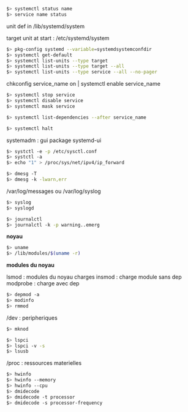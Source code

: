 ``` bash
$> systemctl status name
$> service name status
```

unit def in /lib/systemd/system

target unit at start : /etc/systemd/system

``` bash
$> pkg-config systemd --variable=systemdsystemconfdir
$> systemctl get-default
$> systemctl list-units --type target
$> systemctl list-units --type target --all
$> systemctl list-units --type service --all --no-pager
```

chkconfig service_name on | systemctl enable service_name

``` bash
$> systemctl stop service
$> systemctl disable service
$> systemctl mask service

$> systemctl list-dependencies --after service_name

$> systemctl halt
```

systemadm : gui package systemd-ui

``` bash
$> systctl -e -p /etc/sysctl.conf
$> systctl -a
$> echo "1" > /proc/sys/net/ipv4/ip_forward
```

``` bash
$> dmesg -T
$> dmesg -k -lwarn,err
```

/var/log/messages ou /var/log/syslog

``` bash
$> syslog
$> syslogd
```

``` bash
$> journalctl
$> journalctl -k -p warning..emerg
```

**noyau**
``` bash
$> uname
$> /lib/modules/$(uname -r)
```

**modules du noyau**

lsmod : modules du noyau charges
insmod : charge module sans dep
modprobe : charge avec dep

``` bash
$> depmod -a
$> modinfo
$> rmmod
```

/dev : peripheriques
``` bash
$> mknod
```

``` bash
$> lspci
$> lspci -v -s
$> lsusb
```

/proc : ressources materielles

``` bash
$> hwinfo
$> hwinfo --memory
$> hwinfo --cpu
$> dmidecode
$> dmidecode -t processor
$> dmidecode -s processor-frequency
```
